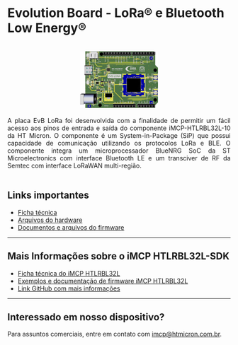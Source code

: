 # Evolution Board - LoRa® e Bluetooth Low Energy®
<br>
<div align="center">
  <img src='https://github.com/Hana-Electronics/EVB-LoRaWAN-HTLRBL32L/blob/master/Hardware/Images/evb-lora.png' id="topology" height="35%" width="35%"/>
</div>
<br>
<div align="justify">
  A placa EvB LoRa foi desenvolvida com a finalidade de permitir um fácil acesso aos pinos de entrada e saída do componente iMCP-HTLRBL32L-10 da HT Micron. O componente é um System-in-Package (SiP) que possui capacidade de comunicação utilizando os protocolos LoRa e BLE. O componente integra um microprocessador BlueNRG SoC da ST Microelectronics com interface Bluetooth LE e um transciver de RF da Semtec com interface LoRaWAN multi-região.
</div>
<br>

## Links importantes

* [Ficha técnica](https://github.com/Hana-Electronics/EVB-LoRaWAN-HTLRBL32L/blob/master/Hardware/EvB%20LoRa%20ICA.pdf)
* [Arquivos do hardware](https://github.com/Hana-Electronics/EVB-LoRaWAN-HTLRBL32L/tree/master/Hardware)
* [Documentos e arquivos do firmware](https://github.com/Hana-Electronics/EVB-LoRaWAN-HTLRBL32L/tree/master/Firmware)


*****

## Mais Informações sobre o iMCP HTLRBL32L-SDK 

* [Ficha técnica do iMCP HTLRBL32L](https://github.com/htmicron/htlrbl32l/blob/documents/HTLRBL32L-Datasheet/DS002%20Rev.00%20-%20Datasheet%20HTLRBL32L-xx.pdf)
* [Exemplos e documentação de firmware iMCP HTLRBL32L](https://github.com/htmicron/htlrbl32l/tree/SDK)
* [Link GitHub com mais informações](https://github.com/htmicron/htlrbl32l)

*****

## Interessado em nosso dispositivo?

Para assuntos comerciais, entre em contato com imcp@htmicron.com.br.


